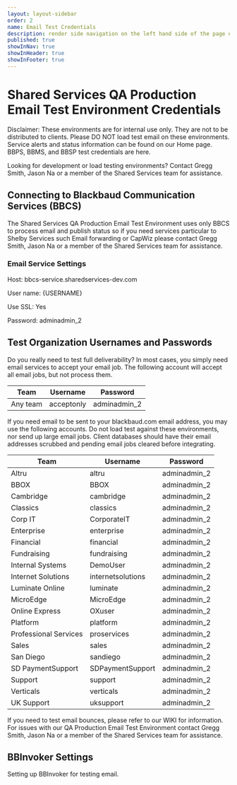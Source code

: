 ```yaml
---
layout: layout-sidebar
order: 2
name: Email Test Credentials
description: render side navigation on the left hand side of the page using H2 tags
published: true
showInNav: true
showInHeader: true
showInFooter: true
---
```



# Shared Services QA Production Email Test Environment Credentials #

Disclaimer: These environments are for internal use only. They are not to be distributed to clients. Please DO NOT load test email on these environments.
Service alerts and status information can be found on our Home page. BBPS, BBMS, and BBSP test credentials are here.
 
Looking for development or load testing environments? Contact Gregg Smith, Jason Na or a member of the Shared Services team for assistance.


## Connecting to Blackbaud Communication Services (BBCS)

The Shared Services QA Production Email Test Environment uses only BBCS to process email and publish status so if you need services particular to Shelby Services such Email forwarding or CapWiz please contact Gregg Smith, Jason Na or a member of the Shared Services team for assistance.

### Email Service Settings

<p>Host: bbcs-service.sharedservices-dev.com</p>
<p>User name: {USERNAME}</p>
<p>Use SSL: Yes</p>
<p>Password: adminadmin_2</p>

## Test Organization Usernames and Passwords

Do you really need to test full deliverability? In most cases, you simply need email services to accept your email job. The following account will accept all email jobs, but not process them.


<div class="table-responsive">
  <table class="table table-striped table-hover">
    <thead>
        <tr>
            <th>Team</th>
            <th>Username</th>
            <th>Password</th>
        </tr>
    </thead>
    <tbody>
    <tr>
        <td>Any team</td>
        <td>acceptonly</td>
        <td>adminadmin_2</td>
    </tr>
    </tbody>
  </table>
</div>

If you need email to be sent to your blackbaud.com email address, you may use the following accounts. Do not load test against these environments, nor send up large email jobs. Client databases should have their email addresses scrubbed and pending email jobs cleared before integrating.

<div class="table-responsive">
  <table class="table table-striped table-hover">
    <thead>
        <tr>
            <th>Team</th>
            <th>Username</th>
            <th>Password</th>
        </tr>
    </thead>
    <tbody>
    <tr>
        <td>Altru</td>
        <td>altru</td>
        <td>adminadmin_2</td>
    </tr>
        <tr>
        <td>BBOX</td>
        <td>BBOX</td>
        <td>adminadmin_2</td>
    </tr>
        <tr>
        <td>Cambridge</td>
        <td>cambridge</td>
        <td>adminadmin_2</td>
    </tr>
        <tr>
        <td>Classics</td>
        <td>classics</td>
        <td>adminadmin_2</td>
    </tr>
        <tr>
        <td>Corp IT</td>
        <td>CorporateIT</td>
        <td>adminadmin_2</td>
    </tr>
        <tr>
        <td>Enterprise</td>
        <td>enterprise</td>
        <td>adminadmin_2</td>
    </tr>
        <tr>
        <td>Financial</td>
        <td>financial</td>
        <td>adminadmin_2</td>
    </tr>
        <tr>
        <td>Fundraising</td>
        <td>fundraising</td>
        <td>adminadmin_2</td>
    </tr>
        <tr>
        <td>Internal Systems</td>
        <td>DemoUser</td>
        <td>adminadmin_2</td>
    </tr>
        <tr>
        <td>Internet Solutions</td>
        <td>internetsolutions</td>
        <td>adminadmin_2</td>
    </tr>
        <tr>
        <td>Luminate Online</td>
        <td>luminate</td>
        <td>adminadmin_2</td>
    </tr>
        <tr>
        <td>MicroEdge</td>
        <td>MicroEdge</td>
        <td>adminadmin_2</td>
    </tr>
        <tr>
        <td>Online Express</td>
        <td>OXuser</td>
        <td>adminadmin_2</td>
    </tr>
        <tr>
        <td>Platform</td>
        <td>platform</td>
        <td>adminadmin_2</td>
    </tr>
        <tr>
        <td>Professional Services</td>
        <td>proservices</td>
        <td>adminadmin_2</td>
    </tr>
        <tr>
        <td>Sales</td>
        <td>sales</td>
        <td>adminadmin_2</td>
    </tr>
        <tr>
        <td>San Diego</td>
        <td>sandiego</td>
        <td>adminadmin_2</td>
    </tr>
        <tr>
        <td>SD PaymentSupport</td>
        <td>SDPaymentSupport</td>
        <td>adminadmin_2</td>
    </tr>
        <tr>
        <td>Support</td>
        <td>support</td>
        <td>adminadmin_2</td>
    </tr>
        <tr>
        <td>Verticals</td>
        <td>verticals</td>
        <td>adminadmin_2</td>
    </tr>
        <tr>
        <td>UK Support</td>
        <td>uksupport</td>
        <td>adminadmin_2</td>
    </tr>
    </tbody>
  </table>
</div>

If you need to test email bounces, please refer to our WIKI for information.
For issues with our QA Production Email Test Environment contact Gregg Smith, Jason Na or a member of the Shared Services team for assistance.


## BBInvoker Settings

Setting up BBInvoker for testing email.

